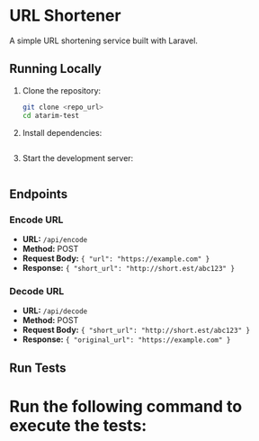 # URL Shortener

A simple URL shortening service built with Laravel.

## Running Locally
1. Clone the repository:
   ```bash
   git clone <repo_url>
   cd atarim-test

2. Install dependencies:
    ``` composer install

2. Start the development server:
    ``` php artisan serve

## Endpoints

### Encode URL
- **URL:** `/api/encode`
- **Method:** POST
- **Request Body:** `{ "url": "https://example.com" }`
- **Response:** `{ "short_url": "http://short.est/abc123" }`

### Decode URL
- **URL:** `/api/decode`
- **Method:** POST
- **Request Body:** `{ "short_url": "http://short.est/abc123" }`
- **Response:** `{ "original_url": "https://example.com" }`


## Run Tests

# Run the following command to execute the tests:
``` php artisan test


